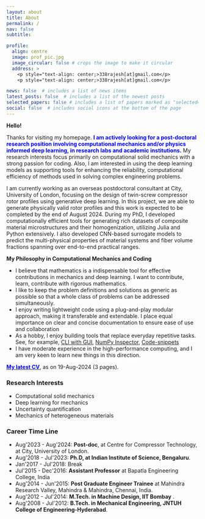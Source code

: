 ```yaml
---
layout: about
title: About
permalink: /
nav: false
subtitle: 

profile:
  align: centre
  image: prof_pic.jpg
  image_circular: false # crops the image to make it circular
  address: >
    <p style="text-align: center;>338rajesh[at]gmail.com</p>
    <p style="text-align: center;>338rajesh[at]gmail.com</p>

news: false  # includes a list of news items
latest_posts: false  # includes a list of the newest posts
selected_papers: false # includes a list of papers marked as "selected={true}"
social: false  # includes social icons at the bottom of the page
---
```



**Hello!**

Thanks for visiting my homepage. <span style="color: blue; font-weight: bold;">I am actively looking for a post-doctoral research position involving computational mechanics and/or physics informed deep learning, in research labs and academic institutions.</span>
My research interests focus primarily on computational solid mechanics with a strong passion for coding. Also, I am interested in using the deep learning models as supporting tools for enhancing the reliability, computational efficiency of methods used in solving complex engineering problems. 

I am currently working as an overseas postdoctoral consultant at City, University of London, focusing on the design of twin-screw compressor rotor profiles using generative deep learning. In this project, we are able to generate physically valid rotor profiles and this work is expected to be completed by the end of August 2024. During my PhD, I developed computationally efficient tools for generating rich datasets of composite material microstructures and their homogenization, utilizing Julia and Python extensively. I also developed CNN-based surrogate models to predict the multi-physical properties of material systems and fiber volume fractions spanning over end-to-end practical ranges.

**My Philosophy in Computational Mechanics and Coding**

+ I believe that mathematics is a indispensable tool for effective contributions in mechanics and deep learning. I want to contribute, learn, contribute with rigorous mathematics.
+ I like to keep the problem definitions and solutions as generic as possible so that a whole class of problems can be addressed simultaneously.
+ I enjoy writing lightweight code using a plug-and-play modular approach, making it transferable and extendable. I place equal importance on clear and concise documentation to ensure ease of use and collaboration
+ As a hobby, I enjoy building tools that replace everyday repetitive tasks. See, for example, [CLI with GUI](https://github.com/338rajesh/clip), [NumPy Inspector](https://github.com/338rajesh/npi), [Code-snippets](https://github.com/338rajesh/my-code-snippets)
+ I have moderate experience in the high-performance computing, and I am very keen to learn new things in this direction.

[<span style="color: blue; font-weight: bold;">My latest CV</span>](/cv.pdf), as on 19-Aug-2024  (3 pages).

### **Research Interests**

* Computational solid mechanics
* Deep learning for mechanics
* Uncertainty quantification
* Mechanics of heterogeneous materials

### **Career Time Line**

* Aug'2023 - Aug'2024: **Post-doc**, at Centre for Compressor Technology, at City, University of London.
* Aug'2018 - Jul'2023: **Ph.D, at Indian Institute of Science, Bengaluru**.
* Jan'2017 - Jul'2018: Break
* Jul'2015 - Dec'2016: **Assistant Professor** at Bapatla Engineering College, India
* Aug'2014 - Jun'2015: **Post Graduate Engineer Trainee** at Mahindra Research Valley, Mahindra & Mahindra, Chennai, India.
* Aug'2012 - Jul'2014: **M.Tech. in Machine Design, IIT Bombay** .
* Aug'2008 - Jul'2012: **B.Tech. in Mechanical Engineering, JNTUH College of Engineering-Hyderabad**.
